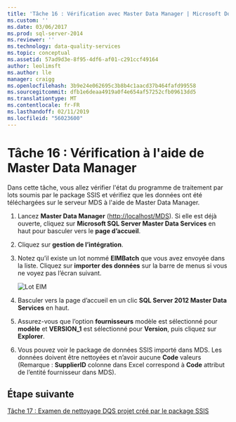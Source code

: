 ```yaml
---
title: 'Tâche 16 : Vérification avec Master Data Manager | Microsoft Docs'
ms.custom: ''
ms.date: 03/06/2017
ms.prod: sql-server-2014
ms.reviewer: ''
ms.technology: data-quality-services
ms.topic: conceptual
ms.assetid: 57ad9d3e-8f95-4df6-af01-c291ccf49164
author: leolimsft
ms.author: lle
manager: craigg
ms.openlocfilehash: 3b9e24e062695c3b8b4c1aacd37b464fafd99558
ms.sourcegitcommit: dfb1e6deaa4919a0f4e654af57252cfb09613dd5
ms.translationtype: MT
ms.contentlocale: fr-FR
ms.lasthandoff: 02/11/2019
ms.locfileid: "56023600"
---
```

# <a name="task-16-verifying-with-master-data-manager"></a>Tâche 16 : Vérification à l'aide de Master Data Manager
  Dans cette tâche, vous allez vérifier l'état du programme de traitement par lots soumis par le package SSIS et vérifiez que les données ont été téléchargées sur le serveur MDS à l'aide de Master Data Manager.  
  
1.  Lancez **Master Data Manager** ([http://localhost/MDS](http://localhost/MDS)). Si elle est déjà ouverte, cliquez sur **Microsoft SQL Server Master Data Services** en haut pour basculer vers le **page d’accueil**.  
  
2.  Cliquez sur **gestion de l’intégration**.  
  
3.  Notez qu’il existe un lot nommé **EIMBatch** que vous avez envoyée dans la liste. Cliquez sur **importer des données** sur la barre de menus si vous ne voyez pas l’écran suivant.  
  
     ![Lot EIM](../../2014/tutorials/media/et-verifyingwithmasterdatamanager.jpg "lot EIM")  
  
4.  Basculer vers la page d’accueil en un clic **SQL Server 2012 Master Data Services** en haut.  
  
5.  Assurez-vous que l’option **fournisseurs** modèle est sélectionné pour **modèle** et **VERSION_1** est sélectionné pour **Version**, puis cliquez sur  **Explorer**.  
  
6.  Vous pouvez voir le package de données SSIS importé dans MDS. Les données doivent être nettoyées et n’avoir aucune **Code** valeurs (Remarque : **SupplierID** colonne dans Excel correspond à **Code** attribut de l’entité fournisseur dans MDS).  
  
## <a name="next-step"></a>Étape suivante  
 [Tâche 17 : Examen de nettoyage DQS projet créé par le package SSIS](../../2014/tutorials/task-17-reviewing-dqs-cleansing-project-created-by-the-ssis-package.md)  
  
  
